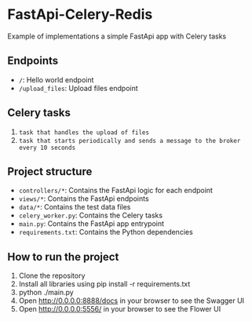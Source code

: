 # FastApi-Celery-Redis

Example of implementations a simple FastApi app with Celery tasks 

## Endpoints

- `/`: Hello world endpoint
- `/upload_files`: Upload files endpoint

## Celery tasks

1. `task that handles the upload of files`
2. `task that starts periodically and sends a message to the broker every 10 seconds`


## Project structure
- `controllers/*`: Contains the FastApi logic for each endpoint
- `views/*`: Contains the FastApi endpoints
- `data/*`: Contains the test data files
- `celery_worker.py`: Contains the Celery tasks
- `main.py`: Contains the FastApi app entrypoint
- `requirements.txt`: Contains the Python dependencies

## How to run the project

1. Clone the repository
2. Install all libraries using pip install -r requirements.txt
3. python ./main.py
4. Open http://0.0.0.0:8888/docs in your browser to see the Swagger UI
5. Open http://0.0.0.0:5556/ in your browser to see the Flower UI
